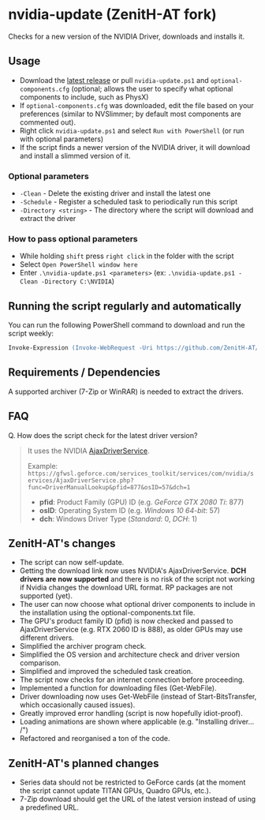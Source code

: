 # nvidia-update (ZenitH-AT fork)

Checks for a new version of the NVIDIA Driver, downloads and installs it.

## Usage

* Download the [latest release](https://github.com/ZenitH-AT/nvidia-update/releases/latest) or pull `nvidia-update.ps1` and `optional-components.cfg` (optional; allows the user to specify what optional components to include, such as PhysX)
* If `optional-components.cfg` was downloaded, edit the file based on your preferences (similar to NVSlimmer; by default most components are commented out).
* Right click `nvidia-update.ps1` and select `Run with PowerShell` (or run with optional parameters)
* If the script finds a newer version of the NVIDIA driver, it will download and install a slimmed version of it.

### Optional parameters

* `-Clean` - Delete the existing driver and install the latest one
* `-Schedule` - Register a scheduled task to periodically run this script
* `-Directory <string>` - The directory where the script will download and extract the driver

### How to pass optional parameters

* While holding `shift` press `right click` in the folder with the script
* Select `Open PowerShell window here`
* Enter `.\nvidia-update.ps1 <parameters>` (ex: `.\nvidia-update.ps1 -Clean -Directory C:\NVIDIA`)

## Running the script regularly and automatically

You can run the following PowerShell command to download and run the script weekly:

```ps
Invoke-Expression (Invoke-WebRequest -Uri https://github.com/ZenitH-AT/nvidia-update/raw/master/schedule.ps1).Content
```

## Requirements / Dependencies

A supported archiver (7-Zip or WinRAR) is needed to extract the drivers.

## FAQ

Q. How does the script check for the latest driver version?

> It uses the NVIDIA [AjaxDriverService](https://gfwsl.geforce.com/services_toolkit/services/com/nvidia/services/AjaxDriverService.php).
>
> 
>
> Example:
> ```https://gfwsl.geforce.com/services_toolkit/services/com/nvidia/services/AjaxDriverService.php?func=DriverManualLookup&pfid=877&osID=57&dch=1```
>
> * **pfid**: Product Family (GPU) ID (e.g. _GeForce GTX 2080 Ti_: 877)
> * **osID**: Operating System ID (e.g. _Windows 10 64-bit_: 57)
> * **dch**: Windows Driver Type (_Standard_: 0, _DCH_: 1)

## ZenitH-AT's changes

* The script can now self-update.
* Getting the download link now uses NVIDIA's AjaxDriverService. **DCH drivers are now supported** and there is no risk of the script not working if Nvidia changes the download URL format. RP packages are not supported (yet).
* The user can now choose what optional driver components to include in the installation using the optional-components.txt file.
* The GPU's product family ID (pfid) is now checked and passed to AjaxDriverService (e.g. RTX 2060 ID is 888), as older GPUs may use different drivers.
* Simplified the archiver program check.
* Simplified the OS version and architecture check and driver version comparison.
* Simplified and improved the scheduled task creation.
* The script now checks for an internet connection before proceeding.
* Implemented a function for downloading files (Get-WebFile).
* Driver downloading now uses Get-WebFile (instead of Start-BitsTransfer, which occasionally caused issues).
* Greatly improved error handling (script is now hopefully idiot-proof).
* Loading animations are shown where applicable (e.g. "Installing driver... /")
* Refactored and reorganised a ton of the code.

## ZenitH-AT's planned changes

* Series data should not be restricted to GeForce cards (at the moment the script cannot update TITAN GPUs, Quadro GPUs, etc.).
* 7-Zip download should get the URL of the latest version instead of using a predefined URL.